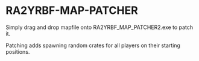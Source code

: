 # RA2YRBF-MAP-PATCHER

Simply drag and drop mapfile onto RA2YRBF_MAP_PATCHER2.exe to patch it.

Patching adds spawning random crates for all players on their starting positions.

